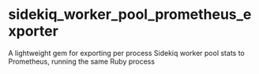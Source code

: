 # sidekiq_worker_pool_prometheus_exporter
A lightweight gem for exporting per process Sidekiq worker pool stats to Prometheus, running the same Ruby process
